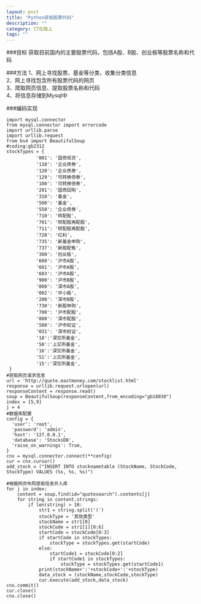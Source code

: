 ```yaml
---
layout: post
title: "Python获取股票代码"
description: ""
category: IT在路上
tags: ""
---
```



###目标
获取目前国内的主要股票代码，包括A股、B股、创业板等股票名称和代码

###方法
1、网上寻找股票、基金等分类，收集分类信息  
2、网上寻找包含所有股票代码的网页  
3、爬取网页信息、提取股票名称和代码  
4、将信息存储到Mysql中

###编码实现  


	import mysql.connector
	from mysql.connector import errorcode
	import urllib.parse
	import urllib.request
	from bs4 import BeautifulSoup
	#coding:gb2312
	stockTypes = {
	           '001': '国债现货',
	           '110': '企业债券',  
	           '120': '企业债券',
	           '129': '可转换债券',
	           '100': '可转换债券',
	           '201': '国债回购',
	           '310': '基金',
	           '500': '基金',  
	           '550': '企业债券',
	           '710': '转配股',
	           '701': '转配股再配股',
	           '711': '转配股再配股',
	           '720': '红利',  
	           '735': '新基金申购',  
	           '737': '新股配售',
	           '300': '创业板',  
	           '600': '沪市A股',  
	           '601': '沪市A股',
	           '603': '沪市A股',
	           '900': '沪市B股',
	           '000': '深市A股',
	           '002': '中小板',
	           '200': '深市B股',
	           '730': '新股申购',
	           '700': '沪市配股',
	           '080': '深市配股',
	           '580': '沪市权证',
	           '031': '深市权证',
	           '18':'深交所基金',
	           '50':'上交所基金',
	           '16':'深交所基金',
	           '51':'上交所基金',
	           '15':'深交所基金',
	 }
	#获取网页请求信息
	url = 'http://quote.eastmoney.com/stocklist.html'
	response = urllib.request.urlopen(url)
	responseContent = response.read()
	soup = BeautifulSoup(responseContent,from_encoding="gb18030")
	index = [5,9]
	j = 4
	#数据库配置
	config = {
	  'user': 'root',
	  'password': 'admin',
	  'host': '127.0.0.1',
	  'database': 'StocksDB',
	  'raise_on_warnings': True,
	}
	cnx = mysql.connector.connect(**config)
	cur = cnx.cursor()
	add_stock = ("INSERT INTO stocknametable (StockName, StockCode, StockType) VALUES (%s, %s, %s)")
	
	#根据网页布局提取信息并入库
	for j in index:
	    content = soup.find(id="quotesearch").contents[j]
	    for string in content.strings:
	        if len(string) > 10:
	            str1 = string.split('(')
	            stockType = '其他类型'
	            stockName = str1[0]
	            stockCode = str1[1][0:6]
	            startCode = stockCode[0:3]
	            if startCode in stockTypes:
	                stockType = stockTypes.get(startCode)
	            else:
	                startCode1 = stockCode[0:2]
	                if startCode1 in stockTypes:
	                    stockType = stockTypes.get(startCode1)
	            print(stockName+':'+stockCode+':'+stockType)
	            data_stock = (stockName,stockCode,stockType)
	            cur.execute(add_stock,data_stock)
	cnx.commit()
	cur.close()
	cnx.close()
